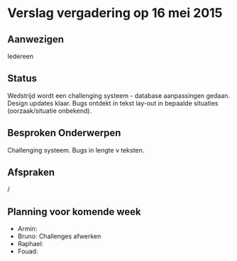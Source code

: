 # Verslag vergadering op 16 mei 2015

## Aanwezigen
Iedereen

## Status
Wedstrijd wordt een challenging systeem - database aanpassingen gedaan.
Design updates klaar.
Bugs ontdekt in tekst lay-out in bepaalde situaties (oorzaak/situatie onbekend).

## Besproken Onderwerpen
Challenging systeem.
Bugs in lengte v teksten.

## Afspraken
/

## Planning voor komende week
- Armin: 
- Bruno: Challenges afwerken
- Raphael: 
- Fouad:
